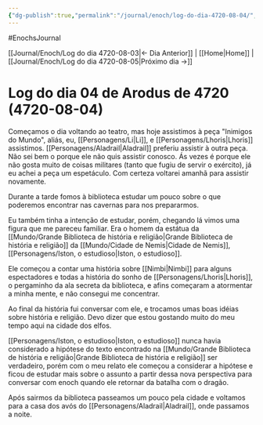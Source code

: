 ```yaml
---
{"dg-publish":true,"permalink":"/journal/enoch/log-do-dia-4720-08-04/","dgHomeLink":true,"dgPassFrontmatter":false}
---
```


#EnochsJournal 

[[Journal/Enoch/Log do dia 4720-08-03|<- Dia Anterior]] | [[Home|Home]] | [[Journal/Enoch/Log do dia 4720-08-05|Próximo dia ->]]

# Log do dia 04 de Arodus de 4720 (4720-08-04)
Começamos o dia voltando ao teatro, mas hoje assistimos à peça "Inimigos do Mundo", aliás, eu, [[Personagens/Li|Li]], e [[Personagens/Lhoris|Lhoris]] assistimos. [[Personagens/Aladrail|Aladrail]] preferiu assistir à outra peça. Não sei bem o porque ele não quis assistir conosco. Ás vezes é porque ele não gosta muito de coisas militares (tanto que fugiu de servir o exército), já eu achei a peça um espetáculo. Com certeza voltarei amanhã para assistir novamente.

Durante a tarde fomos à biblioteca estudar um pouco sobre o que poderemos encontrar nas cavernas para nos prepararmos.

Eu também tinha a intenção de estudar, porém, chegando lá vimos uma figura que me pareceu familiar. Era o homem da estátua da [[Mundo/Grande Biblioteca de história e religião|Grande Biblioteca de história e religião]] da [[Mundo/Cidade de Nemis|Cidade de Nemis]], [[Personagens/Iston, o estudioso|Iston, o estudioso]].

Ele começou a contar uma história sobre [[Nimbi|Nimbi]] para alguns espectadores e todas a história do sonho de [[Personagens/Lhoris|Lhoris]], o pergaminho da ala secreta da biblioteca, e afins começaram a atormentar a minha mente, e não consegui me concentrar.

Ao final da história fui conversar com ele, e trocamos umas boas idéias sobre história e religião. Devo dizer que estou gostando muito do meu tempo aqui na cidade dos elfos.

[[Personagens/Iston, o estudioso|Iston, o estudioso]] nunca havia considerado a hipótese do texto encontrado na [[Mundo/Grande Biblioteca de história e religião|Grande Biblioteca de história e religião]] ser verdadeiro, porém com o meu relato ele começou a considerar a hipótese e ficou de estudar mais sobre o assunto a partir dessa nova perspectiva para conversar com enoch quando ele retornar da batalha com o dragão.

Após sairmos da biblioteca passeamos um pouco pela cidade e voltamos para a casa dos avós do [[Personagens/Aladrail|Aladrail]], onde passamos a noite.
